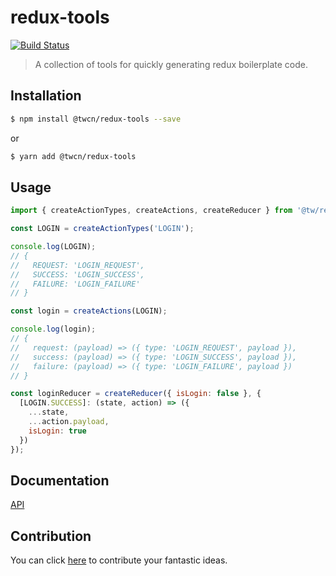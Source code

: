 # redux-tools

[![Build Status](https://travis-ci.com/taoweicn/redux-tools.svg?branch=master)](https://travis-ci.com/taoweicn/redux-tools)

> A collection of tools for quickly generating redux boilerplate code.

## Installation

```bash
$ npm install @twcn/redux-tools --save 
```

or

```bash
$ yarn add @twcn/redux-tools
```

## Usage

```javascript
import { createActionTypes, createActions, createReducer } from '@tw/redux-tools';

const LOGIN = createActionTypes('LOGIN');

console.log(LOGIN);
// {
//   REQUEST: 'LOGIN_REQUEST',
//   SUCCESS: 'LOGIN_SUCCESS',
//   FAILURE: 'LOGIN_FAILURE'
// }

const login = createActions(LOGIN);

console.log(login);
// {
//   request: (payload) => ({ type: 'LOGIN_REQUEST', payload }),
//   success: (payload) => ({ type: 'LOGIN_SUCCESS', payload }),
//   failure: (payload) => ({ type: 'LOGIN_FAILURE', payload })
// }

const loginReducer = createReducer({ isLogin: false }, {
  [LOGIN.SUCCESS]: (state, action) => ({
    ...state,
    ...action.payload,
    isLogin: true
  })
});
```

## Documentation

[API](https://taoweicn.github.io/redux-tools/)

## Contribution

You can click [here](https://github.com/taoweicn/redux-tools/pulls) to contribute your fantastic ideas.

